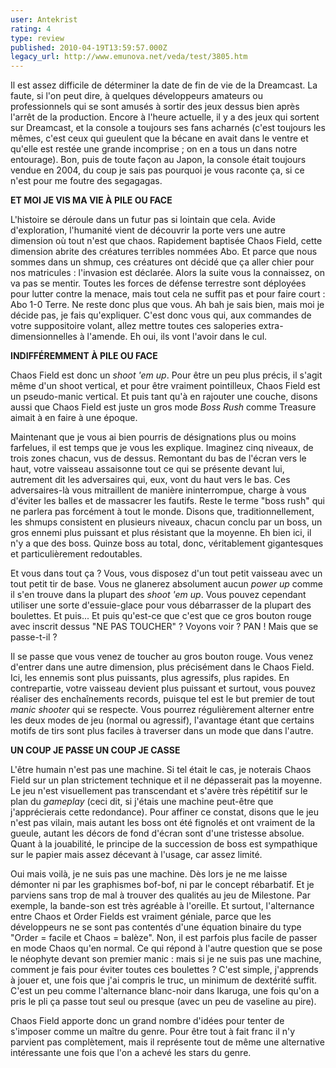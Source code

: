 ```yaml
---
user: Antekrist
rating: 4
type: review
published: 2010-04-19T13:59:57.000Z
legacy_url: http://www.emunova.net/veda/test/3805.htm
---
```

Il est assez difficile de déterminer la date de fin de vie de la Dreamcast. La faute, si l'on peut dire, à quelques développeurs amateurs ou professionnels qui se sont amusés à sortir des jeux dessus bien après l'arrêt de la production. Encore à l'heure actuelle, il y a des jeux qui sortent sur Dreamcast, et la console a toujours ses fans acharnés (c'est toujours les mêmes, c'est ceux qui gueulent que la bécane en avait dans le ventre et qu'elle est restée une grande incomprise ; on en a tous un dans notre entourage). Bon, puis de toute façon au Japon, la console était toujours vendue en 2004, du coup je sais pas pourquoi je vous raconte ça, si ce n'est pour me foutre des segagagas.  

  

**ET MOI JE VIS MA VIE À PILE OU FACE**  

L'histoire se déroule dans un futur pas si lointain que cela. Avide d'exploration, l'humanité vient de découvrir la porte vers une autre dimension où tout n'est que chaos. Rapidement baptisée Chaos Field, cette dimension abrite des créatures terribles nommées Abo. Et parce que nous sommes dans un shmup, ces créatures ont décidé que ça aller chier pour nos matricules : l'invasion est déclarée. Alors la suite vous la connaissez, on va pas se mentir. Toutes les forces de défense terrestre sont déployées pour lutter contre la menace, mais tout cela ne suffit pas et pour faire court : Abo 1-0 Terre. Ne reste donc plus que vous. Ah bah je sais bien, mais moi je décide pas, je fais qu'expliquer. C'est donc vous qui, aux commandes de votre suppositoire volant, allez mettre toutes ces saloperies extra-dimensionnelles à l'amende. Eh oui, ils vont l'avoir dans le cul.  

  

**INDIFFÉREMMENT À PILE OU FACE**  

Chaos Field est donc un _shoot 'em up_. Pour être un peu plus précis, il s'agit même d'un shoot vertical, et pour être vraiment pointilleux, Chaos Field est un pseudo-manic vertical. Et puis tant qu'à en rajouter une couche, disons aussi que Chaos Field est juste un gros mode _Boss Rush_ comme Treasure aimait à en faire à une époque.  

Maintenant que je vous ai bien pourris de désignations plus ou moins farfelues, il est temps que je vous les explique. Imaginez cinq niveaux, de trois zones chacun, vus de dessus. Remontant du bas de l'écran vers le haut, votre vaisseau assaisonne tout ce qui se présente devant lui, autrement dit les adversaires qui, eux, vont du haut vers le bas. Ces adversaires-là vous mitraillent de manière ininterrompue, charge à vous d'éviter les balles et de massacrer les fautifs. Reste le terme "boss rush" qui ne parlera pas forcément à tout le monde. Disons que, traditionnellement, les shmups consistent en plusieurs niveaux, chacun conclu par un boss, un gros ennemi plus puissant et plus résistant que la moyenne. Eh bien ici, il n'y a que des boss. Quinze boss au total, donc, véritablement gigantesques et particulièrement redoutables.  

Et vous dans tout ça ? Vous, vous disposez d'un tout petit vaisseau avec un tout petit tir de base. Vous ne glanerez absolument aucun _power up_ comme il s'en trouve dans la plupart des _shoot 'em up_. Vous pouvez cependant utiliser une sorte d'essuie-glace pour vous débarrasser de la plupart des boulettes. Et puis... Et puis qu'est-ce que c'est que ce gros bouton rouge avec inscrit dessus "NE PAS TOUCHER" ? Voyons voir ? PAN ! Mais que se passe-t-il ?  

Il se passe que vous venez de toucher au gros bouton rouge. Vous venez d'entrer dans une autre dimension, plus précisément dans le Chaos Field. Ici, les ennemis sont plus puissants, plus agressifs, plus rapides. En contrepartie, votre vaisseau devient plus puissant et surtout, vous pouvez réaliser des enchaînements records, puisque tel est le but premier de tout _manic shooter_ qui se respecte. Vous pourrez régulièrement alterner entre les deux modes de jeu (normal ou agressif), l'avantage étant que certains motifs de tirs sont plus faciles à traverser dans un mode que dans l'autre.  

  

**UN COUP JE PASSE UN COUP JE CASSE**  

L'être humain n'est pas une machine. Si tel était le cas, je noterais Chaos Field sur un plan strictement technique et il ne dépasserait pas la moyenne. Le jeu n'est visuellement pas transcendant et s'avère très répétitif sur le plan du _gameplay_ (ceci dit, si j'étais une machine peut-être que j'apprécierais cette redondance). Pour affiner ce constat, disons que le jeu n'est pas vilain, mais autant les boss ont été fignolés et ont vraiment de la gueule, autant les décors de fond d'écran sont d'une tristesse absolue. Quant à la jouabilité, le principe de la succession de boss est sympathique sur le papier mais assez décevant à l'usage, car assez limité.  

Oui mais voilà, je ne suis pas une machine. Dès lors je ne me laisse démonter ni par les graphismes bof-bof, ni par le concept rébarbatif. Et je parviens sans trop de mal à trouver des qualités au jeu de Milestone. Par exemple, la bande-son est très agréable à l'oreille. Et surtout, l'alternance entre Chaos et Order Fields est vraiment géniale, parce que les développeurs ne se sont pas contentés d'une équation binaire du type "Order = facile et Chaos = balèze". Non, il est parfois plus facile de passer en mode Chaos qu'en normal. Ce qui répond à l'autre question que se pose le néophyte devant son premier manic : mais si je ne suis pas une machine, comment je fais pour éviter toutes ces boulettes ? C'est simple, j'apprends à jouer et, une fois que j'ai compris le truc, un minimum de dextérité suffit. C'est un peu comme l'alternance blanc-noir dans Ikaruga, une fois qu'on a pris le pli ça passe tout seul ou presque (avec un peu de vaseline au pire).  

Chaos Field apporte donc un grand nombre d'idées pour tenter de s'imposer comme un maître du genre. Pour être tout à fait franc il n'y parvient pas complètement, mais il représente tout de même une alternative intéressante une fois que l'on a achevé les stars du genre.